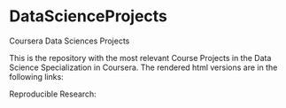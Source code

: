 # DataScienceProjects
Coursera Data Sciences Projects

This is the repository with the most relevant Course Projects in the Data Science Specialization in Coursera. The rendered html versions are in the following links:

Reproducible Research:
